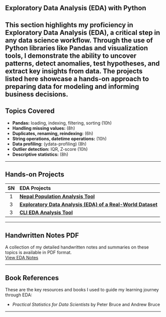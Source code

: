 
## Exploratory Data Analysis (EDA) with Python


This section highlights my proficiency in Exploratory Data Analysis (EDA), a critical step in any data science workflow. Through the use of Python libraries like Pandas and visualization tools, I demonstrate the ability to uncover patterns, detect anomalies, test hypotheses, and extract key insights from data. The projects listed here showcase a hands-on approach to preparing data for modeling and informing business decisions.
---

## Topics Covered

- **Pandas:** loading, indexing, filtering, sorting (10h)
- **Handling missing values:** (8h)
- **Duplicates, renaming, reindexing:** (6h)
- **String operations, datetime operations:** (10h)
- **Data profiling:** (ydata-profiling) (8h)
- **Outlier detection:** IQR, Z-score (10h)
- **Descriptive statistics:** (8h)

---

## Hands-on Projects

| SN | EDA Projects |
|:---:|:---|
| 1 | **[Nepal Population Analysis Tool](https://github.com/DhawaDG/Nepal_Population_Analysis_Tool)** |
| 3 | **[Exploratory Data Analysis (EDA) of a Real-World Dataset](https://github.com/DhawaDG/Exploratory-Data-Analysis-EDA-of-a-Real-World-Dataset)** |
| 3 | **[CLI EDA Analysis Tool](https://github.com/DhawaDG/CLI_ALL_EDA_ANALYSIS_TOOL)** |

---

## Handwritten Notes PDF

A collection of my detailed handwritten notes and summaries on these topics is available in PDF format.  
[View EDA Notes](#)

---

## Book References

These are the key resources and books I used to guide my learning journey through EDA:

- *Practical Statistics for Data Scientists* by Peter Bruce and Andrew Bruce


---
